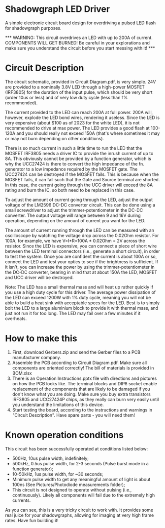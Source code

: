 # Shadowgraph LED Driver
A simple electronic circuit board design for overdriving a pulsed LED flash for shadowgraph purposes. 

*** WARNING: This circuit overdrives an LED with up to 200A of current. COMPONENTS WILL GET BURNED! Be careful in your explorations and make sure you understand the circuit before you start messing with it! ***

# Circuit Description
The circuit schematic, provided in Circuit Diagram.pdf, is very simple. 
24V are provided to a nominally 3.8V LED through a high-power MOSFET (IRF3805) for the duration of the input pulse, which should be very short (order 10us or less) and of very low duty cycle (less than 1% recommended).

The current provided to the LED can reach 200A at full power. 200A will, however, explode the LED bond wires, rendering it useless. Since the LED is very expensive (about $100 as of 2023 for the white LED), it is not recommended to drive at max power. The LED provides a good flash at 100-120A and you should really not exceed 150A (that's where sometimes it may or may not burn depending on other conditions).

There is so much current in such a little time to run the LED that the MOSFET IRF3805 needs a driver IC to provide the inrush current of up to 8A. This obviously cannot be provided by a function generator, which is why the UCC27424 is there to convert the high impedance of the fn. generator to a low impedance required by the MOSFET gate. The UCC27424 can be destroyed if the MOSFET fails. This is because when the MOSFET fails, it can fail such that the Gate and Source terminal are shorted. In this case, the current going through the UCC driver will exceed the 8A rating and burn the IC, so both need to be replaced in this case.

To adjust the amount of current going through the LED, adjust the output voltage of the LM2596 DC-DC converter circuit. This can be done using a small screwdriver to adjust the trimmer-potentiometer in the DC-DC converter. The output voltage will range between 9 and 16V during operation, depending on the amount of current you want for the LED. 

The amount of current running through the LED can be measured with an oscilloscope by watching the voltage drop across the 0.02Ohm resistor. For 100A, for example, we have V=I*R=100A * 0.02Ohm = 2V across the resistor. Since the LED is expensive, you can connect a piece of short wire between the LED terminal connectors (i.e., generate a short circuit), in order to test the system. Once you are confident the current is about 100A or so, connect the LED and test your optics to see if the brightness is sufficient. If it isn't, you can increase the power by using the trimmer-potentiometer in the DC-DC converter, bearing in mind that at about 150A the LED, MOSFET and UCC driver will be destroyed.


Note: The LED has a small thermal mass and will heat up rather quickly if you use a high duty cycle for this driver. The average power dissipation of the LED can exceed 1200W with 1% duty cycle, meaning you will not be able to build a heat sink with acceptable specs for the LED. Best is to simply bolt the LED to a large aluminium block to provide it with thermal mass, and just not run it for too long. The LED may fail over a few minutes if it overheats.

# How to make this
1. First, download Gerbers.zip and send the Gerber files to a PCB manufacturer company.
2. Assemble the PCB according to Circuit Diagram.pdf. Make sure all components are oriented correctly! The bill of materials is provided in BOM.xlsx
3. There is an Operation Instructions.pptx file with directions and pictures on how the PCB looks like. The terminal blocks and DIP8 socket enable replacement of the components that are likely to be damaged if you don't know what you are doing. Make sure you buy extra transistors IRF3805 and UCC27424P chips, as they really can burn very easily until you understand the limitations of this device. 
4. Start testing the board, according to the instructions and warnings in "Circuit Description". Have spare parts - you will need them!

# Known operation conditions
This circuit has been successfully operated at conditions listed below:
* 500Hz, 10us pulse width, indefinitely;
* 500kHz, 0.5us pulse width, for 2-3 seconds (Pulse burst mode in a function generator);
* 10-50kHz, 1us pulse width, for ~30 seconds;
* Minimum pulse width to get any meaningful amount of light is about 100ns (See Pictures/Photodiode measurements folder);
* This circuit is not designed to operate without pulsing (i.e., continuously). Likely all components will fail due to the extremely high currents.


As you can see, this is a very tricky circuit to work with. It provides some real juice for your shadowgraphs, allowing for imaging at very high frame rates. Have fun building it!
